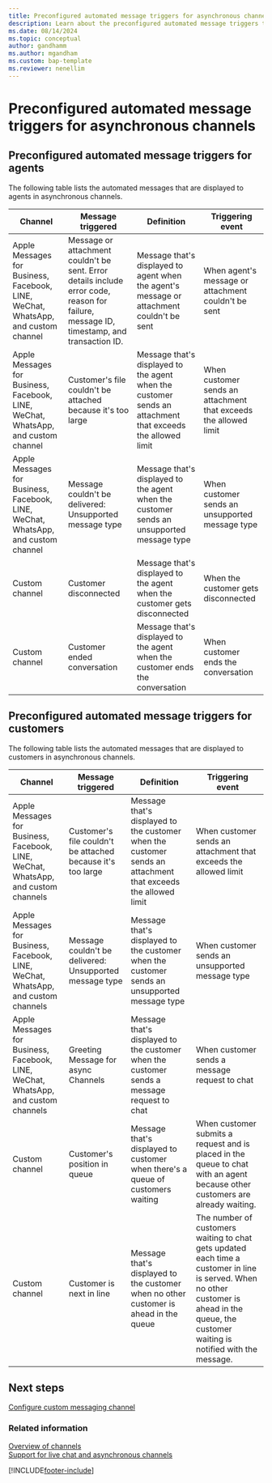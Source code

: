 ```yaml
---
title: Preconfigured automated message triggers for asynchronous channels
description: Learn about the preconfigured automated message triggers that are displayed to agents and customers in asynchronous channels in Omnichannel for Customer Service.
ms.date: 08/14/2024
ms.topic: conceptual
author: gandhamm
ms.author: mgandham
ms.custom: bap-template
ms.reviewer: nenellim
---
```

# Preconfigured automated message triggers for asynchronous channels

## Preconfigured automated message triggers for agents

The following table lists the automated messages that are displayed to agents in asynchronous channels.

|**Channel** | **Message triggered** | **Definition** | **Triggering event** |  
|-----------------|----------------|------------|-----------------|
|Apple Messages for Business, Facebook, LINE, WeChat, WhatsApp, and custom channel | Message or attachment couldn't be sent. Error details include error code, reason for failure, message ID, timestamp, and transaction ID.| Message that's displayed to agent when the agent's message or attachment couldn't be sent | When agent's message or attachment couldn't be sent |
|Apple Messages for Business, Facebook, LINE, WeChat, WhatsApp, and custom channel | Customer's file couldn't be attached because it's too large| Message that's displayed to the agent when the customer sends an attachment that exceeds the allowed limit   | When customer sends an attachment that exceeds the allowed limit  |
|Apple Messages for Business, Facebook, LINE, WeChat, WhatsApp, and custom channel  | Message couldn't be delivered: Unsupported message type| Message that's displayed to the agent when  the customer sends an unsupported message type| When customer sends an unsupported message type |
|Custom channel | Customer disconnected| Message that's displayed to the agent when the customer gets disconnected|  When the customer gets disconnected |
|Custom channel|  Customer ended conversation| Message that's displayed to the agent when the customer ends the conversation| When customer ends the conversation|

## Preconfigured automated message triggers for customers

The following table lists the automated messages that are displayed to customers in asynchronous channels.

|**Channel** | **Message triggered** | **Definition** | **Triggering event** |  
|-----------------|----------------|------------|-----------------|
|Apple Messages for Business, Facebook, LINE, WeChat, WhatsApp, and custom channels| Customer's file couldn't be attached because it's too large |Message that's displayed to the customer when the customer sends an attachment that exceeds the allowed limit   | When customer sends an attachment that exceeds the allowed limit  |
|Apple Messages for Business, Facebook, LINE, WeChat, WhatsApp, and custom channels |Message couldn't be delivered: Unsupported message type | Message that's displayed to the customer when the customer sends an unsupported message type |  When customer sends an unsupported message type |
|Apple Messages for Business, Facebook, LINE, WeChat, WhatsApp, and custom channels |Greeting Message for async Channels | Message that's displayed to the customer when the customer sends a message request to chat  | When customer sends a message request to chat |
|Custom channel| Customer's position in queue | Message that's displayed to customer when there's a queue of customers waiting| When customer submits a request and is placed in the queue to chat with an agent because other customers are already waiting. |
|Custom channel| Customer is next in line|  Message that's displayed to the customer when no other customer is ahead in the queue |  The number of customers waiting to chat gets updated each time a customer in line is served. When no other customer is ahead in the queue, the customer waiting is notified with the message. |

## Next steps

[Configure custom messaging channel](configure-custom-channel.md)  

### Related information

[Overview of channels](../use/channels.md)  
[Support for live chat and asynchronous channels](../use/channels.md)  

[!INCLUDE[footer-include](../../includes/footer-banner.md)]
